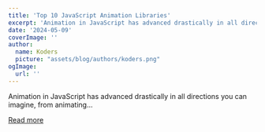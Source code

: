 ```yaml
---
title: 'Top 10 JavaScript Animation Libraries'
excerpt: 'Animation in JavaScript has advanced drastically in all directions you can imagine, from animating...'
date: '2024-05-09'
coverImage: ''
author:
  name: Koders
  picture: "assets/blog/authors/koders.png"
ogImage:
  url: ''
---
```


Animation in JavaScript has advanced drastically in all directions you can imagine, from animating...

[Read more](https://dev.to/bybydev/top-10-javascript-animation-libraries-1km7)
